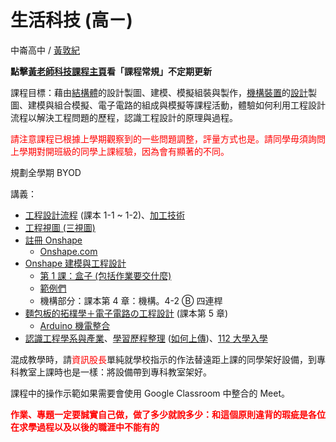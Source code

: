 # 生活科技 (高ㄧ) 

中崙高中 / [黃敦紀](https://hackmd.io/@nandemoi/SyqndIE7t)  

**點擊[黃老師科技課程主頁](https://nandemoi.github.io/zl111/index.html)看「課程常規」不定期更新**

課程目標：藉由[結構體](https://app.box.com/s/1j9cpurlypobduekp2rlqwtvm5ce8f8o)的設計製圖、建模、模擬組裝與製作，[機構裝置](https://www.flickr.com/photos/196543042@N06/)的[設計](https://cad.onshape.com/documents/29f77d1e61ff89edff076753/w/cc07af9851e10e5ea7058369/e/1ab1c3e089a868ce1feca1e6?renderMode=0&uiState=630147d0a366dc0353a959e4)製圖、建模與組合模擬、電子電路的組成與模擬等課程活動，體驗如何利用工程設計流程以解決工程問題的歷程，認識工程設計的原理與過程。

<span style="color:red">請注意課程已根據上學期觀察到的一些問題調整，評量方式也是。請同學毋須詢問上學期對開班級的同學上課經驗，因為會有顯著的不同。</span>

<!--[上課地點](https://nandemoi.github.io/zl111/schedule.pdf)，-->

規劃全學期 BYOD  
  
講義：  
* [工程設計流程](https://nandemoi.github.io/zl111/flow.pdf) (課本 1-1 ~ 1-2)、[加工技術](https://nandemoi.github.io/zl111/processing.pdf)  
* [工程視圖 (三視圖)](https://nandemoi.github.io/zl111/EngrDrawing.pdf)  
* [註冊 Onshape](https://nandemoi.github.io/zl111/Onshape_Reg.pdf)  
  * [Onshape.com](https://www.onshape.com/en/)  
* [Onshape 建模與工程設計](https://hackmd.io/@nandemoi/ByjSvP0Es)  
  * [第 1 課：盒子 (包括作業要交什麼)](https://nandemoi.github.io/zl111/Onshape1.pdf)  
  * [範例們](https://app.box.com/s/1j9cpurlypobduekp2rlqwtvm5ce8f8o)  
  * 機構部分：課本第 4 章：機構。4-2 Ⓑ 四連桿  
* [麵包板的拓樸學＋電子電路の工程設計](https://nandemoi.github.io/zl111/BB.pdf) (課本第 5 章)  
  * [Arduino 機電整合](https://nandemoi.github.io/zl111/Arduino.pdf)
* [認識工程學系與產業](https://nandemoi.github.io/zl111/engrs.html)、[學習歷程整理](https://nandemoi.github.io/zl111/cv_prep.pdf) ([如何上傳](https://docs.google.com/presentation/d/1aMvKKsgO2DZWiTfOpt0caiETmFdhGXN1x3cZg6d-ydc/edit#slide=id.p))、[112 大學入學](https://www.cac.edu.tw/cacportal/index.php)  

混成教學時，請<span style="color:red">資訊股長</span>單純就學校指示的作法替遠距上課的同學架好設備，到專科教室上課時也是一樣：將設備帶到專科教室架好。  

課程中的操作示範如果需要會使用 Google Classroom 中整合的 Meet。  

<b><span style="color:red">
作業、專題一定要誠實自己做，做了多少就說多少：和這個原則違背的瑕疵是各位在求學過程以及以後的職涯中不能有的
</span></b>
